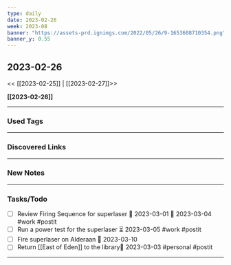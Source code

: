 ```yaml
---
type: daily
date: 2023-02-26
week: 2023-08
banner: "https://assets-prd.ignimgs.com/2022/05/26/9-1653608710354.png"
banner_y: 0.55
---
```

## 2023-02-26

<< [[2023-02-25]] | [[2023-02-27]]>>

**[[2023-02-26]]**

---
### Used Tags
<!-- UNCOMMENT TO ADD TAGS **Tags**:: <!-- Add any tags for this note -->

---
### Discovered Links
<!-- UNCOMMENT TO ADD LINKS **Links**:: <!-- Add any links for this note -->

---
### New Notes
<!-- UNCOMMENT TO ADD NOTE- [[ ]] -->

---
### Tasks/Todo
- [ ] Review Firing Sequence for superlaser 🛫 2023-03-01 📅 2023-03-04 #work #postit
- [ ] Run a power test for the superlaser ⏳ 2023-03-05 #work #postit
- [ ] Fire superlaser on Alderaan 📅 2023-03-10
- [ ] Return [[East of Eden]] to the library📅 2023-03-03 #personal #postit
---